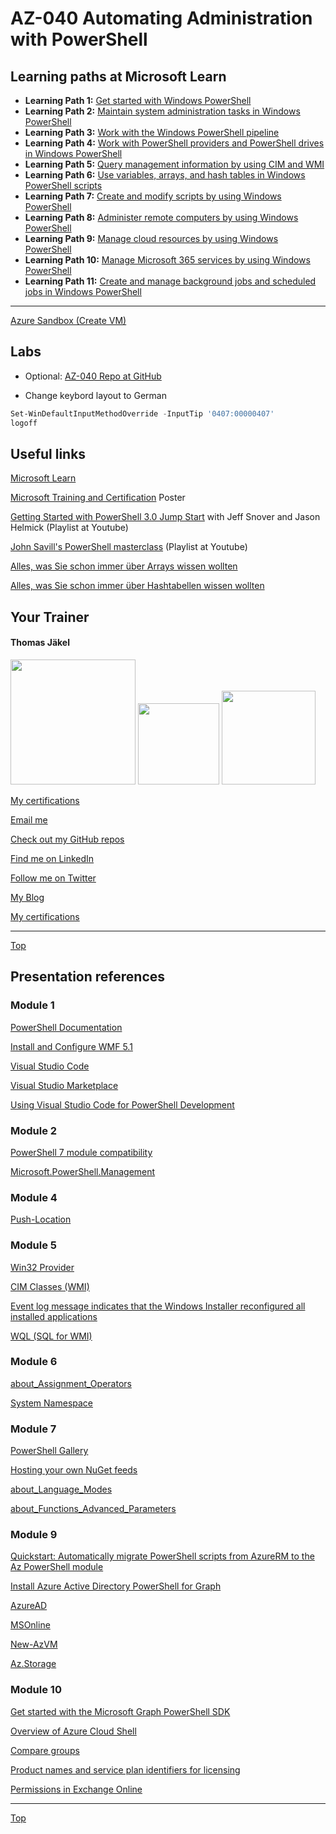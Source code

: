# AZ-040 Automating Administration with PowerShell


[LearningPath_01]: https://learn.microsoft.com/en-us/training/paths/get-started-windows-powershell/
[LearningPath_02]: https://learn.microsoft.com/en-us/training/paths/maintain-system-administration-tasks-windows-powershell/
[LearningPath_03]: https://learn.microsoft.com/en-us/training/paths/work-windows-powershell-pipeline/
[LearningPath_04]: https://learn.microsoft.com/en-us/training/paths/work-powershell-providers-powershell-drives-windows-powershell/
[LearningPath_05]: https://learn.microsoft.com/en-us/training/paths/query-use-common-information-model-windows-management/
[LearningPath_06]: https://learn.microsoft.com/en-us/training/paths/use-variables-arrays-hash-tables-windows-powershell/
[LearningPath_07]: https://learn.microsoft.com/en-us/training/paths/create-modify-script-use-windows-powershell/
[LearningPath_08]: https://learn.microsoft.com/en-us/training/paths/administer-remote-computers-use-windows-powershell/
[LearningPath_09]: https://learn.microsoft.com/en-us/training/paths/manage-cloud-resources-use-windows-powershell/
[LearningPath_10]: https://learn.microsoft.com/en-us/training/paths/manage-microsoft-365-services-use-windows-powershell/
[LearningPath_11]: https://learn.microsoft.com/en-us/training/paths/create-manage-background-jobs-scheduled-windows-powershell/



## Learning paths at Microsoft Learn

* **Learning Path 1:** [Get started with Windows PowerShell][LearningPath_01]
* **Learning Path 2:** [Maintain system administration tasks in Windows PowerShell][LearningPath_02]
* **Learning Path 3:** [Work with the Windows PowerShell pipeline][LearningPath_03]
* **Learning Path 4:** [Work with PowerShell providers and PowerShell drives in Windows PowerShell][LearningPath_04]
* **Learning Path 5:** [Query management information by using CIM and WMI][LearningPath_05]
* **Learning Path 6:** [Use variables, arrays, and hash tables in Windows PowerShell scripts][LearningPath_06]
* **Learning Path 7:** [Create and modify scripts by using Windows PowerShell][LearningPath_07]
* **Learning Path 8:** [Administer remote computers by using Windows PowerShell][LearningPath_08]
* **Learning Path 9:** [Manage cloud resources by using Windows PowerShell][LearningPath_09]
* **Learning Path 10:** [Manage Microsoft 365 services by using Windows PowerShell][LearningPath_10]
* **Learning Path 11:** [Create and manage background jobs and scheduled jobs in Windows PowerShell][LearningPath_11]

---

[Azure Sandbox (Create VM)](https://learn.microsoft.com/en-us/training/modules/describe-core-architectural-components-of-azure/7-exercise-create-azure-resource)



##  Labs

* Optional: [AZ-040 Repo at GitHub](https://github.com/MicrosoftLearning/AZ-040T00-Automating-Administration-with-PowerShell)

* Change keybord layout to German

```powershell
Set-WinDefaultInputMethodOverride -InputTip '0407:00000407'
logoff
```



## Useful links

[Microsoft Learn](https://learn.microsoft.com)

[Microsoft Training and Certification](https://aka.ms/traincertposter) Poster

[Getting Started with PowerShell 3.0 Jump Start](https://www.youtube.com/playlist?list=PLyJiOytEPs4etH7Ujq7PU7jlOlHL-9RmV) with Jeff Snover and Jason Helmick (Playlist at Youtube)

[John Savill's PowerShell masterclass](https://www.youtube.com/playlist?list=PLlVtbbG169nFq_hR7FcMYg32xsSAObuq8) (Playlist at Youtube)

[Alles, was Sie schon immer über Arrays wissen wollten](https://learn.microsoft.com/de-de/powershell/scripting/learn/deep-dives/everything-about-arrays)

[Alles, was Sie schon immer über Hashtabellen wissen wollten](https://learn.microsoft.com/de-de/powershell/scripting/learn/deep-dives/everything-about-hashtable)





##  Your Trainer
#### Thomas Jäkel

<img src="https://download69118.blob.core.windows.net/anon/Profilbild.jpg" width="200"/>
<a href="https://www.credly.com/badges/c1fe9e82-60d2-4268-8204-3709479a2bf9/public_url"><img src="https://download69118.blob.core.windows.net/anon/microsoft-certified-trainer-2023-2024.png" width="130"/></a>
<a href="https://www.credly.com/badges/fc4737d8-923a-4d37-8f1a-497c08a7c1ff/public_url"><img src="https://download69118.blob.core.windows.net/anon/AAI-badge.png" width="150"/></a>

[My certifications](https://www.credly.com/users/thomas-jakel)

[Email me](mailto:thomas.jaekel@brainymotion.de?subject=AZ-040)

[Check out my GitHub repos](https://github.com/www42)

[Find me on LinkedIn](https://linkedin.com/in/tjkkll)

[Follow me on Twitter](https://twitter.com/tjkkll)

[My Blog](https://blog.az.training)

[My certifications](https://www.credly.com/users/thomas-jakel)

---

[Top](#az-040-automating-administration-with-powershell)




## Presentation references

### Module 1

[PowerShell Documentation](https://docs.microsoft.com/en-us/powershell/)

[Install and Configure WMF 5.1](https://docs.microsoft.com/en-us/powershell/scripting/windows-powershell/wmf/setup/install-configure)

[Visual Studio Code](https://code.visualstudio.com/)

[Visual Studio Marketplace](https://marketplace.visualstudio.com/items?itemName=ms-vscode.PowerShell)

[Using Visual Studio Code for PowerShell Development](https://docs.microsoft.com/en-us/powershell/scripting/dev-cross-plat/vscode/using-vscode)

### Module 2

[PowerShell 7 module compatibility](https://docs.microsoft.com/en-us/powershell/scripting/whats-new/module-compatibility)

[Microsoft.PowerShell.Management](https://docs.microsoft.com/en-us/powershell/module/microsoft.powershell.management/?view=powershell-5.1)

### Module 4

[Push-Location](https://docs.microsoft.com/en-us/powershell/module/microsoft.powershell.management/push-location)

### Module 5

[Win32 Provider](https://docs.microsoft.com/en-us/windows/win32/cimwin32prov/win32-provider)

[CIM Classes (WMI)](https://docs.microsoft.com/en-us/windows/win32/wmisdk/cimclas)

[Event log message indicates that the Windows Installer reconfigured all installed applications](https://docs.microsoft.com/en-US/troubleshoot/windows-server/admin-development/windows-installer-reconfigured-all-applications)

[WQL (SQL for WMI)](https://docs.microsoft.com/en-us/windows/win32/wmisdk/wql-sql-for-wmi)

### Module 6

[about_Assignment_Operators](https://docs.microsoft.com/en-us/powershell/module/microsoft.powershell.core/about/about_assignment_operators)

[System Namespace](https://docs.microsoft.com/en-us/dotnet/api/system?view=net-5.0)

### Module 7

[PowerShell Gallery](https://www.powershellgallery.com/)

[Hosting your own NuGet feeds](https://docs.microsoft.com/en-us/nuget/hosting-packages/overview)

[about_Language_Modes](https://docs.microsoft.com/en-us/powershell/module/microsoft.powershell.core/about/about_language_modes)

[about_Functions_Advanced_Parameters](https://docs.microsoft.com/en-us/powershell/module/microsoft.powershell.core/about/about_functions_advanced_parameters)

### Module 9

[Quickstart: Automatically migrate PowerShell scripts from AzureRM to the Az PowerShell module](https://docs.microsoft.com/en-us/powershell/azure/quickstart-migrate-azurerm-to-az-automatically)

[Install Azure Active Directory PowerShell for Graph](https://docs.microsoft.com/en-us/powershell/azure/active-directory/install-adv2)

[AzureAD](https://docs.microsoft.com/en-us/powershell/module/azuread)

[MSOnline](https://docs.microsoft.com/en-us/powershell/module/msonline)

[New-AzVM](https://docs.microsoft.com/en-us/powershell/module/az.compute/new-azvm)

[Az.Storage](https://docs.microsoft.com/en-us/powershell/module/az.storage)

### Module 10

[Get started with the Microsoft Graph PowerShell SDK](https://docs.microsoft.com/en-us/powershell/microsoftgraph/get-started?view=graph-powershell-1.0)

[Overview of Azure Cloud Shell](https://docs.microsoft.com/en-us/azure/cloud-shell/overview)

[Compare groups](https://docs.microsoft.com/en-us/microsoft-365/admin/create-groups/compare-groups?view=o365-worldwide)

[Product names and service plan identifiers for licensing](https://docs.microsoft.com/en-us/azure/active-directory/enterprise-users/licensing-service-plan-reference)

[Permissions in Exchange Online](https://docs.microsoft.com/en-us/exchange/permissions-exo/permissions-exo)

---

[Top](#az-040-automating-administration-with-powershell)